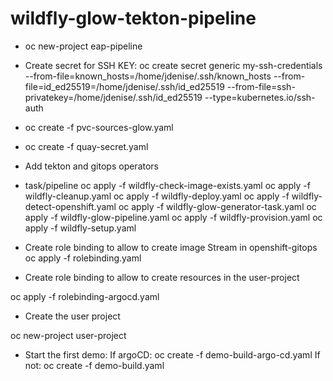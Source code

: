 # wildfly-glow-tekton-pipeline

* oc new-project eap-pipeline

* Create secret for SSH KEY:
oc create secret generic my-ssh-credentials --from-file=known_hosts=/home/jdenise/.ssh/known_hosts --from-file=id_ed25519=/home/jdenise/.ssh/id_ed25519 --from-file=ssh-privatekey=/home/jdenise/.ssh/id_ed25519 --type=kubernetes.io/ssh-auth

* oc create -f pvc-sources-glow.yaml

* oc create -f quay-secret.yaml

* Add tekton and gitops operators

* task/pipeline
oc apply -f wildfly-check-image-exists.yaml
oc apply -f wildfly-cleanup.yaml
oc apply -f wildfly-deploy.yaml
oc apply -f wildfly-detect-openshift.yaml
oc apply -f wildfly-glow-generator-task.yaml
oc apply -f wildfly-glow-pipeline.yaml
oc apply -f wildfly-provision.yaml
oc apply -f wildfly-setup.yaml

* Create role binding to allow to create image Stream in openshift-gitops
oc apply -f rolebinding.yaml

* Create role binding to allow to create resources in the user-project

oc apply -f rolebinding-argocd.yaml

* Create the user project

oc new-project user-project

* Start the first demo:
If argoCD:
oc create -f demo-build-argo-cd.yaml
If not:
oc create -f demo-build.yaml